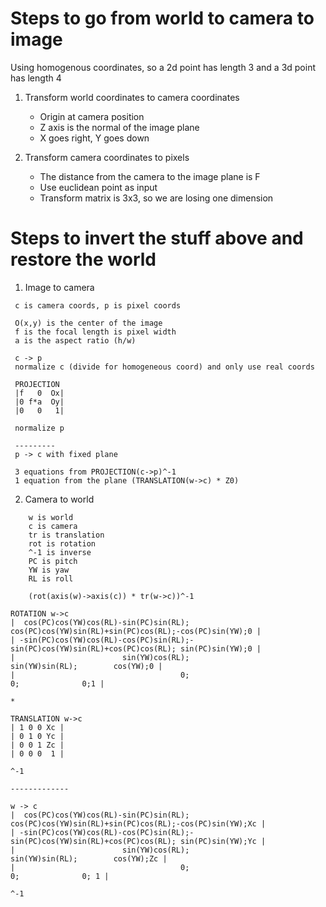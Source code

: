 # Steps to go from world to camera to image

Using homogenous coordinates, so a 2d point has length 3 and a 3d point has length 4

1. Transform world coordinates to camera coordinates

   - Origin at camera position
   - Z axis is the normal of the image plane
   - X goes right, Y goes down

2. Transform camera coordinates to pixels

   - The distance from the camera to the image plane is F
   - Use euclidean point as input
   - Transform matrix is 3x3, so we are losing one dimension

# Steps to invert the stuff above and restore the world

1. Image to camera

```
 c is camera coords, p is pixel coords

 O(x,y) is the center of the image
 f is the focal length is pixel width
 a is the aspect ratio (h/w)

 c -> p
 normalize c (divide for homogeneous coord) and only use real coords

 PROJECTION
 |f   0  Ox|
 |0 f*a  Oy|
 |0   0   1|

 normalize p

 ---------
 p -> c with fixed plane

 3 equations from PROJECTION(c->p)^-1
 1 equation from the plane (TRANSLATION(w->c) * Z0)

```

2. Camera to world

```
    w is world
    c is camera
    tr is translation
    rot is rotation
    ^-1 is inverse
    PC is pitch
    YW is yaw
    RL is roll

    (rot(axis(w)->axis(c)) * tr(w->c))^-1

ROTATION w->c
|  cos(PC)cos(YW)cos(RL)-sin(PC)sin(RL); cos(PC)cos(YW)sin(RL)+sin(PC)cos(RL);-cos(PC)sin(YW);0 |
| -sin(PC)cos(YW)cos(RL)-cos(PC)sin(RL);-sin(PC)cos(YW)sin(RL)+cos(PC)cos(RL); sin(PC)sin(YW);0 |
|                        sin(YW)cos(RL);                       sin(YW)sin(RL);        cos(YW);0 |
|                                     0;                                    0;              0;1 |

*

TRANSLATION w->c
| 1 0 0 Xc |
| 0 1 0 Yc |
| 0 0 1 Zc |
| 0 0 0  1 |

^-1

-------------

w -> c
|  cos(PC)cos(YW)cos(RL)-sin(PC)sin(RL); cos(PC)cos(YW)sin(RL)+sin(PC)cos(RL);-cos(PC)sin(YW);Xc |
| -sin(PC)cos(YW)cos(RL)-cos(PC)sin(RL);-sin(PC)cos(YW)sin(RL)+cos(PC)cos(RL); sin(PC)sin(YW);Yc |
|                        sin(YW)cos(RL);                       sin(YW)sin(RL);        cos(YW);Zc |
|                                     0;                                    0;              0; 1 |

^-1
```
